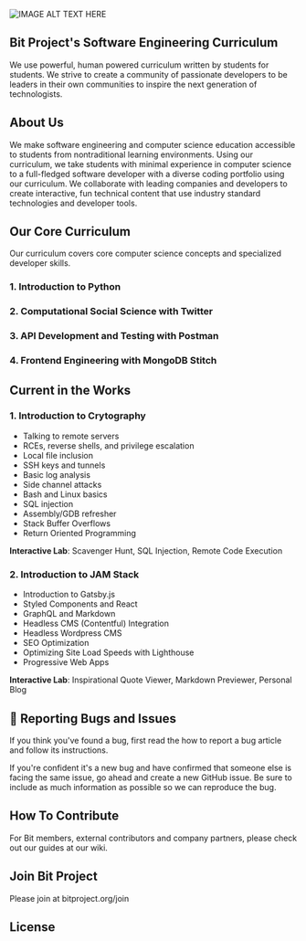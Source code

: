 ![IMAGE ALT TEXT HERE](https://i.ibb.co/3yxGfdr/Bit-Project-3.png)
## Bit Project's Software Engineering Curriculum
We use powerful, human powered curriculum written by students for students. We strive to create a community of passionate developers to be leaders in their own communities to inspire the next generation of technologists.

## About Us
We make software engineering and computer science education accessible to students from nontraditional learning environments. Using our curriculum, we take students with minimal experience in computer science to a full-fledged software developer with a diverse coding portfolio using our curriculum. We collaborate with leading companies and developers to create interactive, fun technical content that use industry standard technologies and developer tools.

## Our Core Curriculum
Our curriculum covers core computer science concepts and specialized developer skills. 

### 1. Introduction to Python

### 2. Computational Social Science with Twitter

### 3. API Development and Testing with Postman

### 4. Frontend Engineering with MongoDB Stitch

## Current in the Works
### 1. Introduction to Crytography
  - Talking to remote servers
  - RCEs, reverse shells, and privilege escalation
  - Local file inclusion
  - SSH keys and tunnels
  - Basic log analysis
  - Side channel attacks
  - Bash and Linux basics
  - SQL injection
  - Assembly/GDB refresher
  - Stack Buffer Overflows
  - Return Oriented Programming
 
  <b>Interactive Lab</b>: Scavenger Hunt, SQL Injection, Remote Code Execution
  
### 2. Introduction to JAM Stack
  - Introduction to Gatsby.js
  - Styled Components and React
  - GraphQL and Markdown 
  - Headless CMS (Contentful) Integration
  - Headless Wordpress CMS
  - SEO Optimization
  - Optimizing Site Load Speeds with Lighthouse 
  - Progressive Web Apps
  
 <b>Interactive Lab</b>: Inspirational Quote Viewer, Markdown Previewer, Personal Blog

## 🐛 Reporting Bugs and Issues
If you think you've found a bug, first read the how to report a bug article and follow its instructions.

If you're confident it's a new bug and have confirmed that someone else is facing the same issue, go ahead and create a new GitHub issue. Be sure to include as much information as possible so we can reproduce the bug.

## How To Contribute
For Bit members, external contributors and company partners, please check out our guides at our wiki. 

## Join Bit Project 
Please join at bitproject.org/join
## License
